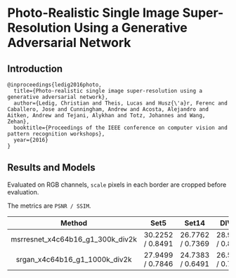 # Photo-Realistic Single Image Super-Resolution Using a Generative Adversarial Network

## Introduction

```
@inproceedings{ledig2016photo,
  title={Photo-realistic single image super-resolution using a generative adversarial network},
  author={Ledig, Christian and Theis, Lucas and Husz{\'a}r, Ferenc and Caballero, Jose and Cunningham, Andrew and Acosta, Alejandro and Aitken, Andrew and Tejani, Alykhan and Totz, Johannes and Wang, Zehan},
  booktitle={Proceedings of the IEEE conference on computer vision and pattern recognition workshops},
  year={2016}
}
```

## Results and Models

Evaluated on RGB channels, `scale` pixels in each border are cropped before evaluation.

The metrics are `PSNR / SSIM`.

|   Method   |  Set5  | Set14 | DIV2K | Download |
|:----------:|:----:|:-----:|:----:|:--------:|
| msrresnet_x4c64b16_g1_300k_div2k | 30.2252 / 0.8491 | 26.7762 / 0.7369 | 28.9748 / 0.8178 | [model](TODO) &#124; [log](TODO) |
| srgan_x4c64b16_g1_1000k_div2k | 27.9499 /  0.7846 | 24.7383 / 0.6491 | 26.5697 / 0.7365 | [model](TODO) &#124; [log](TODO) |
